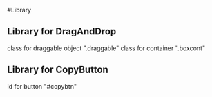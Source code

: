 #Library

## Library for DragAndDrop
class for draggable object ".draggable"
class for container ".boxcont"

## Library for CopyButton
id for button "#copybtn"
